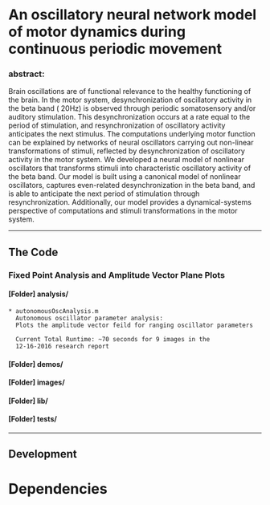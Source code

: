 # An oscillatory neural network model of motor dynamics during continuous periodic movement

### abstract: 

Brain oscillations are of functional relevance to the healthy
functioning of the brain. In the motor system, desynchronization of
oscillatory activity in the beta band ( 20Hz) is observed through
periodic somatosensory and/or auditory stimulation. This
desynchronization occurs at a rate equal to the period of stimulation,
and resynchronization of oscillatory activity anticipates the next
stimulus. The computations underlying motor function can be explained by
networks of neural oscillators carrying out non-linear transformations
of stimuli, reflected by desynchronization of oscillatory activity in
the motor system. We developed a neural model of nonlinear oscillators
that transforms stimuli into characteristic oscillatory activity of the
beta band. Our model is built using a canonical model of nonlinear
oscillators, captures even-related desynchronization in the beta band,
and is able to anticipate the next period of stimulation through
resynchronization. Additionally, our model provides a dynamical-systems
perspective of computations and stimuli transformations in the motor system.

-----

## The Code
### Fixed Point Analysis and Amplitude Vector Plane Plots 
#### [Folder] analysis/
    * autonomousOscAnalysis.m
      Autonomous oscillator parameter analysis: 
      Plots the amplitude vector feild for ranging oscillator parameters

      Current Total Runtime: ~70 seconds for 9 images in the 
      12-16-2016 research report
      
#### [Folder] demos/
#### [Folder] images/
#### [Folder] lib/
#### [Folder] tests/

-----

## Development


# Dependencies
